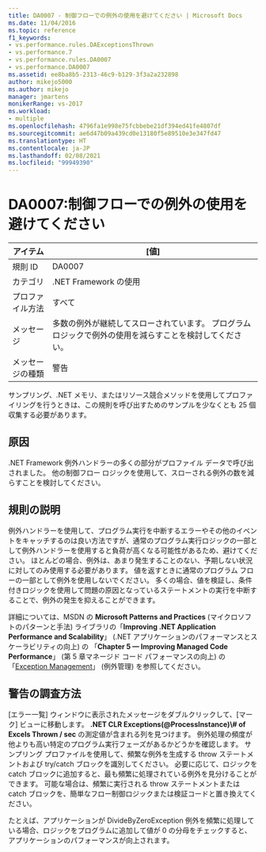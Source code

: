 ```yaml
---
title: DA0007 - 制御フローでの例外の使用を避けてください | Microsoft Docs
ms.date: 11/04/2016
ms.topic: reference
f1_keywords:
- vs.performance.rules.DAExceptionsThrown
- vs.performance.7
- vs.performance.rules.DA0007
- vs.performance.DA0007
ms.assetid: ee8ba8b5-2313-46c9-b129-3f3a2a232898
author: mikejo5000
ms.author: mikejo
manager: jmartens
monikerRange: vs-2017
ms.workload:
- multiple
ms.openlocfilehash: 4796fa1e998e75fcbbebe21df394ed41fe4807df
ms.sourcegitcommit: ae6d47b09a439cd0e13180f5e89510e3e347fd47
ms.translationtype: HT
ms.contentlocale: ja-JP
ms.lasthandoff: 02/08/2021
ms.locfileid: "99949390"
---
```

# <a name="da0007-avoid-using-exceptions-for-control-flow"></a>DA0007:制御フローでの例外の使用を避けてください

|アイテム|[値]|
|-|-|
|規則 ID|DA0007|
|カテゴリ|.NET Framework の使用|
|プロファイル方法|すべて|
|メッセージ|多数の例外が継続してスローされています。 プログラム ロジックで例外の使用を減らすことを検討してください。|
|メッセージの種類|警告|

 サンプリング、.NET メモリ、またはリソース競合メソッドを使用してプロファイリングを行うときは、この規則を呼び出すためのサンプルを少なくとも 25 個収集する必要があります。

## <a name="cause"></a>原因
 .NET Framework 例外ハンドラーの多くの部分がプロファイル データで呼び出されました。 他の制御フロー ロジックを使用して、スローされる例外の数を減らすことを検討してください。

## <a name="rule-description"></a>規則の説明
 例外ハンドラーを使用して、プログラム実行を中断するエラーやその他のイベントをキャッチするのは良い方法ですが、通常のプログラム実行ロジックの一部として例外ハンドラーを使用すると負荷が高くなる可能性があるため、避けてください。 ほとんどの場合、例外は、あまり発生することのない、予期しない状況に対してのみ使用する必要があります。 値を返すときに通常のプログラム フローの一部として例外を使用しないでください。 多くの場合、値を検証し、条件付きロジックを使用して問題の原因となっているステートメントの実行を中断することで、例外の発生を抑えることができます。

 詳細については、MSDN の **Microsoft Patterns and Practices** (マイクロソフトのパターンと手法) ライブラリの「**Improving .NET Application Performance and Scalability**」 (.NET アプリケーションのパフォーマンスとスケーラビリティの向上) の 「**Chapter 5 — Improving Managed Code Performance**」 (第 5 章マネージド コード パフォーマンスの向上) の 「[Exception Management](/previous-versions/msp-n-p/ff647790(v=pandp.10)#exception-management)」 (例外管理) を参照してください。

## <a name="how-to-investigate-a-warning"></a>警告の調査方法
 [エラー一覧] ウィンドウに表示されたメッセージをダブルクリックして、[マーク] ビューに移動します。 **.NET CLR Exceptions(@ProcessInstance)\\# of Excels Thrown / sec** の測定値が含まれる列を見つけます。 例外処理の頻度が他よりも高い特定のプログラム実行フェーズがあるかどうかを確認します。 サンプリング プロファイルを使用して、頻繁な例外を生成する throw ステートメントおよび try/catch ブロックを識別してください。 必要に応じて、ロジックを catch ブロックに追加すると、最も頻繁に処理されている例外を見分けることができます。 可能な場合は、頻繁に実行される throw ステートメントまたは catch ブロックを、簡単なフロー制御ロジックまたは検証コードと置き換えてください。

 たとえば、アプリケーションが DivideByZeroException 例外を頻繁に処理している場合、ロジックをプログラムに追加して値が 0 の分母をチェックすると、アプリケーションのパフォーマンスが向上されます。
